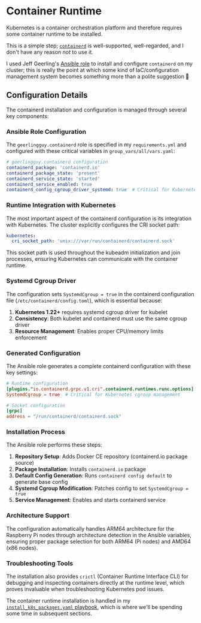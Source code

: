 # Container Runtime

Kubernetes is a container orchestration platform and therefore requires some container runtime to be installed.

This is a simple step; [`containerd`](https://containerd.io) is well-supported, well-regarded, and I don't have any reason _not_ to use it.

I used Jeff Geerling's [Ansible role](https://github.com/geerlingguy/ansible-role-containerd) to install and configure `containerd` on my cluster; this is really the point at which some kind of IaC/configuration management system becomes something more than a polite suggestion 🙂

## Configuration Details

The containerd installation and configuration is managed through several key components:

### Ansible Role Configuration

The `geerlingguy.containerd` role is specified in my `requirements.yml` and configured with these critical variables in `group_vars/all/vars.yaml`:

```yaml
# geerlingguy.containerd configuration
containerd_package: 'containerd.io'
containerd_package_state: 'present' 
containerd_service_state: 'started'
containerd_service_enabled: true
containerd_config_cgroup_driver_systemd: true  # Critical for Kubernetes integration
```

### Runtime Integration with Kubernetes

The most important aspect of the containerd configuration is its integration with Kubernetes. The cluster explicitly configures the CRI socket path:

```yaml
kubernetes:
  cri_socket_path: 'unix:///var/run/containerd/containerd.sock'
```

This socket path is used throughout the kubeadm initialization and join processes, ensuring Kubernetes can communicate with the container runtime.

### Systemd Cgroup Driver

The configuration sets `SystemdCgroup = true` in the containerd configuration file (`/etc/containerd/config.toml`), which is essential because:

1. **Kubernetes 1.22+** requires systemd cgroup driver for kubelet
2. **Consistency**: Both kubelet and containerd must use the same cgroup driver
3. **Resource Management**: Enables proper CPU/memory limits enforcement

### Generated Configuration

The Ansible role generates a complete containerd configuration with these key settings:

```toml
# Runtime configuration
[plugins."io.containerd.grpc.v1.cri".containerd.runtimes.runc.options]
SystemdCgroup = true  # Critical for Kubernetes cgroup management

# Socket configuration  
[grpc]
address = "/run/containerd/containerd.sock"
```

### Installation Process

The Ansible role performs these steps:

1. **Repository Setup**: Adds Docker CE repository (containerd.io package source)
2. **Package Installation**: Installs `containerd.io` package  
3. **Default Config Generation**: Runs `containerd config default` to generate base config
4. **Systemd Cgroup Modification**: Patches config to set `SystemdCgroup = true`
5. **Service Management**: Enables and starts containerd service

### Architecture Support

The configuration automatically handles ARM64 architecture for the Raspberry Pi nodes through architecture detection in the Ansible variables, ensuring proper package selection for both ARM64 (Pi nodes) and AMD64 (x86 nodes).

### Troubleshooting Tools

The installation also provides `crictl` (Container Runtime Interface CLI) for debugging and inspecting containers directly at the runtime level, which proves invaluable when troubleshooting Kubernetes pod issues.

The container runtime installation is handled in my [`install_k8s_packages.yaml` playbook](https://github.com/goldentooth/cluster/blob/main/playbooks/install_k8s_packages.yaml), which is where we'll be spending some time in subsequent sections.
